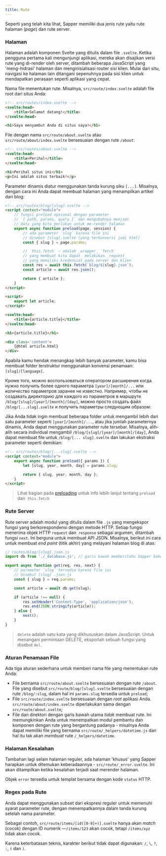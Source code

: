 ```yaml
---
title: Rute
---
```

Seperti yang telah kita lihat, Sapper memiliki dua jenis rute yaitu rute halaman (_page_) dan rute server.

### Halaman

Halaman adalah komponen Svelte yang ditulis dalam file `.svelte`. Ketika pengguna pertama kali mengunjungi aplikasi, mereka akan disajikan versi rute yang di-render oleh server, ditambah beberapa JavaScript yang 'meng-hidrasi' halaman dan menginisialisasi router sisi klien. Mulai dari situ, navigasi ke halaman lain ditangani sepenuhnya pada sisi klien untuk mendapatkan perasaan seperti aplikasi yang cepat.

Nama file menentukan rute. Misalnya, `src/route/index.svelte` adalah file root dari situs Anda:


```html
<!-- src/routes/index.svelte -->
<svelte:head>
	<title>Selamat datang!</title>
</svelte:head>

<h1>Saya menyambut Anda di situs saya!</h1>
```

File dengan nama `src/route/about.svelte` atau `src/route/about/index.svelte` bersesuaian dengan rute `/about`:

```html
<!-- src/routes/about.svelte -->
<svelte:head>
	<title>Perihal</title>
</svelte:head>

<h1>Perihal situs ini</h1>
<p>Ini adalah situs terbaik!</p>
```

Parameter dinamis diatur menggunakan tanda kurung siku `[...]`. Misalnya, dengan cara ini Anda dapat membuat halaman yang menampilkan artikel dari blog:

```html
<!-- src/routes/blog/[slug].svelte -->
<script context="module">
	// fungsi preload opsional dengan parameter
	// `{ path, params, query }` dan mengubahnya menjadi
	// data yang kita perlukan untuk me-render halaman
	export async function preload(page, session) {
		// ada parameter `slug` karena file ini
		// disebut [slug].svelte (yang terkonversi jadi html)
		const { slug } = page.params;

		// `this.fetch` — adalah _wrapper_ `fetch`
		// yang membuat kita dapat 	melakukan _request_
		// yang memiliki kredensial pada server dan klien
		const res = await this.fetch(`blog/${slug}.json`);
		const article = await res.json();

		return { article };
	}
</script>

<script>
	export let article;
</script>

<svelte:head>
	<title>{article.title}</title>
</svelte:head>

<h1>{article.title}</h1>

<div class='content'>
	{@html article.html}
</div>
```


Apabila kamu hendak menangkap lebih banyak parameter, kamu bisa membuat folder terstruktur menggunakan konvensi penamaan: `[slug]/[language]`.

Кроме того, можно воспользоваться оператором расширения когда нужно получить более одного параметра `[year]/[month]/...` или количество параметров заранее не известно. Например, чтобы не создавать директорию для каждого из параметров в маршруте `/blog/[slug]/[year]/[month]/[day]`, можно просто создать файл `/blog/[...slug].svelte` и получить параметры следующим образом:

Jika Anda tidak ingin membuat beberapa folder untuk mengambil lebih dari satu parameter seperti `[year]/[month]/...`, atau jika jumlah parameternya dinamis, Anda dapat menggunakan parameter rute tersebar. Misalnya, alih-alih secara individual mengambil `/blog/[slug]/[year]/[month]/[day]`, Anda dapat membuat file untuk `/blog/[... slug].svelte` dan lakukan ekstraksi parameter seperti demikian:

```html
<!-- src/routes/blog/[...slug].svelte -->
<script context="module">
	export async function preload({ params }) {
		let [slug, year, month, day] = params.slug;

		return { slug, year, month, day };
	}
</script>
```

> Lihat bagian pada [preloading](docs#Preloading) untuk info lebih lanjut tentang `preload` dan` this.fetch`


### Rute Server

Rute server adalah modul yang ditulis dalam file `.js` yang mengekspor fungsi yang berkorespondensi dengan metode HTTP. Setiap fungsi menerima objek HTTP `request` dan` response` sebagai argumen, ditambah fungsi `next`. Ini berguna untuk membuat API JSON. Misalnya, berikut ini cara untuk membuat _end point_ (titik akhir) yang melayani halaman blog di atas:

```js
// routes/blog/[slug].json.js
import db from './_database.js'; // garis bawah memberitahu Sapper bahwa ini bukan rute

export async function get(req, res, next) {
	// parameter `slug` tersedia karena file ini
	// disebut [slug] .json.js
	const { slug } = req.params;

	const article = await db.get(slug);

	if (article !== null) {
		res.setHeader('Content-Type', 'application/json');
		res.end(JSON.stringify(article));
	} else {
		next();
	}
}
```

> `delete` adalah satu kata yang dikhususkan dalam JavaScript. Untuk menangani permintaan DELETE, eksporlah sebuah fungsi yang disebut `del`.


### Aturan Penamaan File

Ada tiga aturan sederhana untuk memberi nama file yang menentukan rute Anda:

* File bernama `src/route/about.svelte` bersesuaian dengan rute `/about`. File yang disebut `src/route/blog/[slug].svelte` bersesuaian dengan rute `/blog/:slug`, dalam hal ini `params.slug` tersedia untuk `preload`;
* File `src/route/index.svelte` bersesuaian dengan _root_ aplikasi Anda. `src/route/about/index.svelte` diperlakukan sama dengan `src/route/about.svelte`;
* File dan direktori dengan garis bawah utama *tidak* membuat rute. Ini memungkinkan Anda untuk menempatkan modul pembantu dan komponen dengan rute yang bergantung padanya - misalnya Anda dapat memiliki file yang bernama `src/route/_helpers/datetime.js` dan hal itu tak akan *membuat* rute `/_helpers/datetime`.



### Halaman Kesalahan

Tambahan lagi selain halaman reguler, ada halaman 'khusus' yang Sapper harapkan untuk ditemukan keberadaannya - `src/route/_error.svelte`. Ini akan ditampilkan ketika kesalahan terjadi saat merender halaman.

Objek `error` tersedia untuk templat bersama dengan kode `status` HTTP.



### Regex pada Rute

Anda dapat menggunakan subset dari ekspresi reguler untuk memenuhi syarat parameter rute, dengan menempatkannya dalam tanda kurung setelah nama parameter.

Sebagai contoh, `src/route/items/[id([0-9]+)].svelte` hanya akan _match_ (cocok) dengan ID numerik —`/items/123` akan cocok, tetapi `/items/xyz` tidak akan cocok.

Karena keterbatasan teknis, karakter berikut tidak dapat digunakan: `/`, `\`, `?`, `:`, `(` dan `)`.